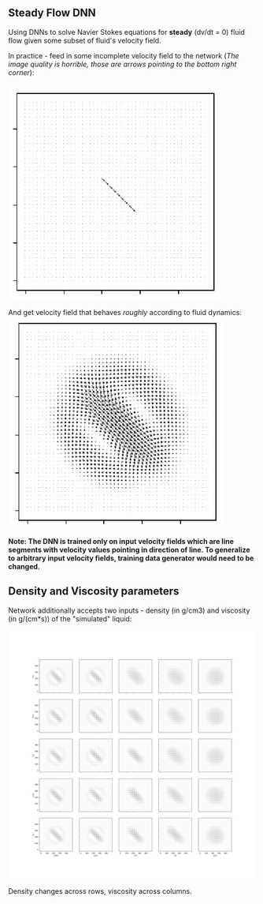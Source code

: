 ## Steady Flow DNN

Using DNNs to solve Navier Stokes equations for **steady** (dv/dt = 0) fluid flow given some subset of fluid's velocity field.

In practice - feed in some incomplete velocity field to the network
(*The image quality is horrible, those are arrows pointing to the bottom right corner*):

![Input velocity](imgs/input.png "Input velocity field")


And get velocity field that behaves *roughly* according to fluid dynamics:
![Output velocity](imgs/output.png "Output velocity field")

**Note: The DNN is trained only on input velocity fields which are line segments with velocity values pointing in direction of line. To generalize to arbitrary input velocity fields, training data generator would need to be changed.**

## Density and Viscosity parameters

Network additionally accepts two inputs - density (in g/cm3) and viscosity (in g/(cm*s)) of the "simulated" liquid:

![Parameters](imgs/parameters.png "Parameters")

Density changes across rows, viscosity across columns.

